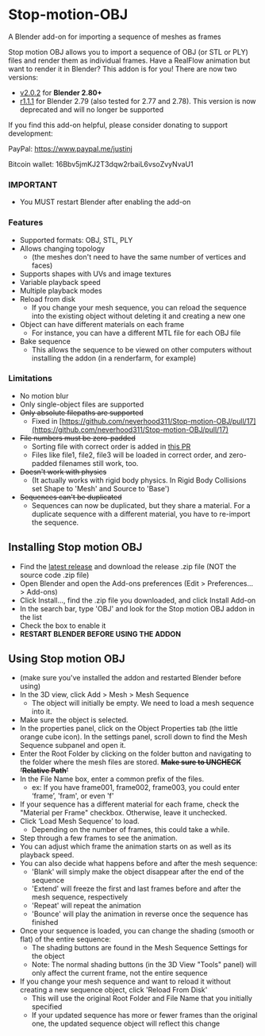 # Stop-motion-OBJ
A Blender add-on for importing a sequence of meshes as frames

Stop motion OBJ allows you to import a sequence of OBJ (or STL or PLY) files and render them as individual frames. Have a RealFlow animation but want to render it in Blender? This addon is for you! There are now two versions:
- [v2.0.2](https://github.com/neverhood311/Stop-motion-OBJ/releases/tag/v2.0.2) for **Blender 2.80+**
- [r1.1.1](https://github.com/neverhood311/Stop-motion-OBJ/releases/tag/0.2.79.2) for Blender 2.79 (also tested for 2.77 and 2.78). This version is now deprecated and will no longer be supported

If you find this add-on helpful, please consider donating to support development:

PayPal: https://www.paypal.me/justinj

Bitcoin wallet: 16Bbv5jmKJ2T3dqw2rbaiL6vsoZvyNvaU1

### IMPORTANT
- You MUST restart Blender after enabling the add-on

### Features
- Supported formats: OBJ, STL, PLY
- Allows changing topology 
  - (the meshes don't need to have the same number of vertices and faces)
- Supports shapes with UVs and image textures
- Variable playback speed
- Multiple playback modes
- Reload from disk
  - If you change your mesh sequence, you can reload the sequence into the existing object without deleting it and creating a new one
- Object can have different materials on each frame
  - For instance, you can have a different MTL file for each OBJ file
- Bake sequence
  - This allows the sequence to be viewed on other computers without installing the addon (in a renderfarm, for example)

### Limitations
- No motion blur
- Only single-object files are supported
- ~~Only absolute filepaths are supported~~
  - Fixed in [https://github.com/neverhood311/Stop-motion-OBJ/pull/17](https://github.com/neverhood311/Stop-motion-OBJ/pull/17)
- ~~File numbers must be zero-padded~~
  - Sorting file with correct order is added in [this PR](https://github.com/neverhood311/Stop-motion-OBJ/pull/15)
  - Files like file1, file2, file3 will be loaded in correct order, and zero-padded filenames still work, too.
- ~~Doesn't work with physics~~ 
  - (It actually works with rigid body physics. In Rigid Body Collisions set Shape to 'Mesh' and Source to 'Base')
- ~~Sequences can't be duplicated~~
  - Sequences can now be duplicated, but they share a material. For a duplicate sequence with a different material, you have to re-import the sequence.

## Installing Stop motion OBJ
- Find the [latest release](https://github.com/neverhood311/Stop-motion-OBJ/releases) and download the release .zip file (NOT the source code .zip file)
- Open Blender and open the Add-ons preferences (Edit > Preferences... > Add-ons)
- Click Install..., find the .zip file you downloaded, and click Install Add-on
- In the search bar, type 'OBJ' and look for the Stop motion OBJ addon in the list
- Check the box to enable it
- **RESTART BLENDER BEFORE USING THE ADDON**

## Using Stop motion OBJ
- (make sure you've installed the addon and restarted Blender before using)
- In the 3D view, click Add > Mesh > Mesh Sequence
  - The object will initially be empty. We need to load a mesh sequence into it.
- Make sure the object is selected.
- In the properties panel, click on the Object Properties tab (the little orange cube icon). In the settings panel, scroll down to find the Mesh Sequence subpanel and open it.
- Enter the Root Folder by clicking on the folder button and navigating to the folder where the mesh files are stored. ~~**Make sure to UNCHECK ‘Relative Path’**~~
- In the File Name box, enter a common prefix of the files.
  - ex: If you have frame001, frame002, frame003, you could enter ‘frame’, 'fram', or even 'f'
- If your sequence has a different material for each frame, check the "Material per Frame" checkbox. Otherwise, leave it unchecked.
- Click ‘Load Mesh Sequence’ to load. 
  - Depending on the number of frames, this could take a while.
- Step through a few frames to see the animation.
- You can adjust which frame the animation starts on as well as its playback speed.
- You can also decide what happens before and after the mesh sequence:
  - 'Blank' will simply make the object disappear after the end of the sequence
  - 'Extend' will freeze the first and last frames before and after the mesh sequence, respectively
  - 'Repeat' will repeat the animation
  - 'Bounce' will play the animation in reverse once the sequence has finished
- Once your sequence is loaded, you can change the shading (smooth or flat) of the entire sequence:
  - The shading buttons are found in the Mesh Sequence Settings for the object
  - Note: The normal shading buttons (in the 3D View "Tools" panel) will only affect the current frame, not the entire sequence
- If you change your mesh sequence and want to reload it without creating a new sequence object, click 'Reload From Disk'
  - This will use the original Root Folder and File Name that you initially specified
  - If your updated sequence has more or fewer frames than the original one, the updated sequence object will reflect this change
